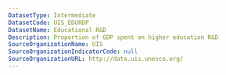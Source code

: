 ```yaml
---
DatasetType: Intermediate
DatasetCode: UIS_EDURDP
DatasetName: Educational R&D
Description: Proportion of GDP spent on higher education R&D
SourceOrganizationName: UIS
SourceOrganizationIndicatorCode: null
SourceOrganizationURL: http://data.uis.unesco.org/
---
```


